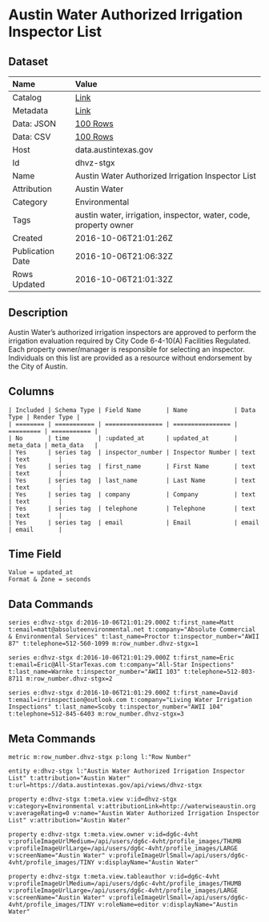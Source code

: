 # Austin Water Authorized Irrigation Inspector List

## Dataset

| Name | Value |
| :--- | :---- |
| Catalog | [Link](https://catalog.data.gov/dataset/austin-water-authorized-irrigation-inspector-list) |
| Metadata | [Link](https://data.austintexas.gov/api/views/dhvz-stgx) |
| Data: JSON | [100 Rows](https://data.austintexas.gov/api/views/dhvz-stgx/rows.json?max_rows=100) |
| Data: CSV | [100 Rows](https://data.austintexas.gov/api/views/dhvz-stgx/rows.csv?max_rows=100) |
| Host | data.austintexas.gov |
| Id | dhvz-stgx |
| Name | Austin Water Authorized Irrigation Inspector List |
| Attribution | Austin Water |
| Category | Environmental |
| Tags | austin water, irrigation, inspector, water, code, property owner |
| Created | 2016-10-06T21:01:26Z |
| Publication Date | 2016-10-06T21:06:32Z |
| Rows Updated | 2016-10-06T21:01:32Z |

## Description

Austin Water’s authorized irrigation inspectors are approved to perform the irrigation evaluation required by City Code 6-4-10(A) Facilities Regulated. Each property owner/manager is responsible for selecting an inspector. Individuals on this list are provided as a resource without endorsement by the City of Austin.

## Columns

```ls
| Included | Schema Type | Field Name       | Name             | Data Type | Render Type |
| ======== | =========== | ================ | ================ | ========= | =========== |
| No       | time        | :updated_at      | updated_at       | meta_data | meta_data   |
| Yes      | series tag  | inspector_number | Inspector Number | text      | text        |
| Yes      | series tag  | first_name       | First Name       | text      | text        |
| Yes      | series tag  | last_name        | Last Name        | text      | text        |
| Yes      | series tag  | company          | Company          | text      | text        |
| Yes      | series tag  | telephone        | Telephone        | text      | text        |
| Yes      | series tag  | email            | Email            | email     | email       |
```

## Time Field

```ls
Value = updated_at
Format & Zone = seconds
```

## Data Commands

```ls
series e:dhvz-stgx d:2016-10-06T21:01:29.000Z t:first_name=Matt t:email=matt@absoluteenvironmental.net t:company="Absolute Commercial & Environmental Services" t:last_name=Proctor t:inspector_number="AWII 87" t:telephone=512-560-1099 m:row_number.dhvz-stgx=1

series e:dhvz-stgx d:2016-10-06T21:01:29.000Z t:first_name=Eric t:email=Eric@All-StarTexas.com t:company="All-Star Inspections" t:last_name=Warnke t:inspector_number="AWII 103" t:telephone=512-803-8711 m:row_number.dhvz-stgx=2

series e:dhvz-stgx d:2016-10-06T21:01:29.000Z t:first_name=David t:email=irrinspection@outlook.com t:company="Living Water Irrigation Inspections" t:last_name=Scoby t:inspector_number="AWII 104" t:telephone=512-845-6403 m:row_number.dhvz-stgx=3
```

## Meta Commands

```ls
metric m:row_number.dhvz-stgx p:long l:"Row Number"

entity e:dhvz-stgx l:"Austin Water Authorized Irrigation Inspector List" t:attribution="Austin Water" t:url=https://data.austintexas.gov/api/views/dhvz-stgx

property e:dhvz-stgx t:meta.view v:id=dhvz-stgx v:category=Environmental v:attributionLink=http://waterwiseaustin.org v:averageRating=0 v:name="Austin Water Authorized Irrigation Inspector List" v:attribution="Austin Water"

property e:dhvz-stgx t:meta.view.owner v:id=dg6c-4vht v:profileImageUrlMedium=/api/users/dg6c-4vht/profile_images/THUMB v:profileImageUrlLarge=/api/users/dg6c-4vht/profile_images/LARGE v:screenName="Austin Water" v:profileImageUrlSmall=/api/users/dg6c-4vht/profile_images/TINY v:displayName="Austin Water"

property e:dhvz-stgx t:meta.view.tableauthor v:id=dg6c-4vht v:profileImageUrlMedium=/api/users/dg6c-4vht/profile_images/THUMB v:profileImageUrlLarge=/api/users/dg6c-4vht/profile_images/LARGE v:screenName="Austin Water" v:profileImageUrlSmall=/api/users/dg6c-4vht/profile_images/TINY v:roleName=editor v:displayName="Austin Water"
```